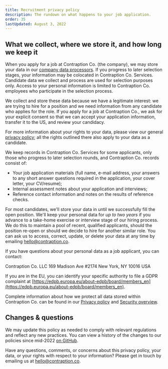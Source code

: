 ```yaml
---
title: Recruitment privacy policy
description: The rundown on what happens to your job application.
order: 35
lastUpdated: August 3, 2022
---
```


## What we collect, where we store it, and how long we keep it

When you apply for a job at Contraption Co. (the company), we may store your data in our [company data processors](/policies/company-processors). If you progress to later selection stages, your information may be colocated in Contraption Co. Services. Candidate data we collect and process are used for selection purposes only. Access to your personal information is limited to Contraption Co. employees who participate in the selection process.

We collect and store these data because we have a legitimate interest: we are trying to hire for a position and we need information from any candidate who applies for the role. If you apply for a job at Contraption Co., we ask for your explicit consent so that we can accept your application information, transfer it to the US, and review your candidacy.

For more information about your rights to your data, please view our general [privacy policy](/policies/privacy); all the rights outlined there also apply to your data as a candidate.

We keep records in Contraption Co. Services for some applicants, only those who progress to later selection rounds, and Contraption Co. records consist of:

* Your job application materials (full name, e-mail address, your answers to any short answer questions required in the application, your cover letter, your CV/resume);
* Internal assessment notes about your application and interviews;
* Reference contact information and notes on the results of reference checks.

For most candidates, we'll store your data in  until we successfully fill the open position. We'll keep your personal data for _up to two years_ if you advance to a take-home exercise or interview stage of our hiring process. We do this to maintain a pool of recent, qualified applicants, should the position re-open or should we decide to hire for another similar role. You can ask us to access, correct, update, or delete your data at any time by emailing [hello@contraption.co](mailto:hello@contraption.co).


If you have questions about your personal data as a job applicant, you can contact:

Contraption Co. LLC
169 Madison Ave #2174
New York, NY 10016
USA

If you are in the EU, you can identify your specific authority to file a GDPR complaint at [https://edpb.europa.eu/about-edpb/board/members_en](https://edpb.europa.eu/about-edpb/board/members_en).

Complete information about how we protect all data stored within Contraption Co. can be found in our [Privacy policy](/policies/privacy) and [Security overview](/policies/security).

## Changes & questions

We may update this policy as needed to comply with relevant regulations and reflect any new practices. You can view a history of the changes to our policies since mid-2022 [on GitHub](https://github.com/contraptionco/contraption.co/commits/main/content/policies).

Have any questions, comments, or concerns about this privacy policy, your data, or your rights with respect to your information? Please get in touch by emailing us at [hello@contraption.co](mailto:hello@contraption.co).
